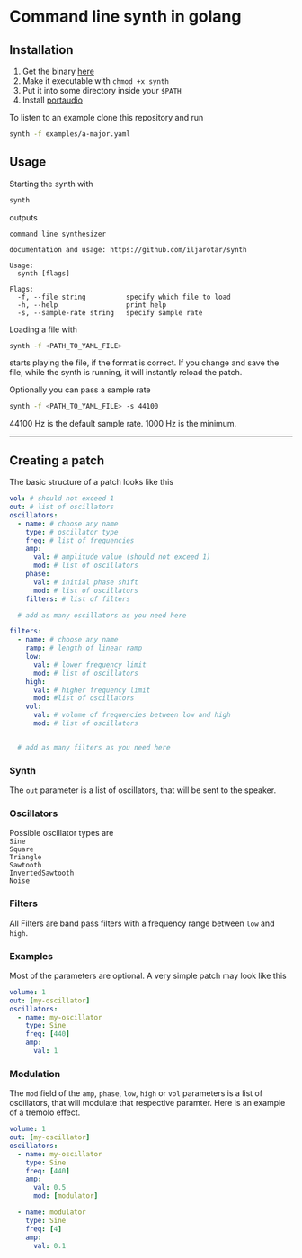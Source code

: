 # Command line synth in golang

## Installation

1. Get the binary [here](https://github.com/iljarotar/synth/releases)
2. Make it executable with `chmod +x synth`
3. Put it into some directory inside your `$PATH`
4. Install [portaudio](http://portaudio.com/)

To listen to an example clone this repository and run

```bash
synth -f examples/a-major.yaml
```

## Usage

Starting the synth with

```bash
synth
```

outputs

```
command line synthesizer

documentation and usage: https://github.com/iljarotar/synth

Usage:
  synth [flags]

Flags:
  -f, --file string          specify which file to load
  -h, --help                 print help
  -s, --sample-rate string   specify sample rate
```

Loading a file with

```bash
synth -f <PATH_TO_YAML_FILE>
```

starts playing the file, if the format is correct. If you change and save the file, while the synth is running, it will instantly reload the patch.

Optionally you can pass a sample rate

```bash
synth -f <PATH_TO_YAML_FILE> -s 44100
```

44100 Hz is the default sample rate. 1000 Hz is the minimum.

---

## Creating a patch

The basic structure of a patch looks like this

```yaml
vol: # should not exceed 1
out: # list of oscillators
oscillators:
  - name: # choose any name
    type: # oscillator type
    freq: # list of frequencies
    amp:
      val: # amplitude value (should not exceed 1)
      mod: # list of oscillators
    phase:
      val: # initial phase shift
      mod: # list of oscillators
    filters: # list of filters

  # add as many oscillators as you need here

filters:
  - name: # choose any name
    ramp: # length of linear ramp
    low:
      val: # lower frequency limit
      mod: # list of oscillators
    high:
      val: # higher frequency limit
      mod: #list of oscillators
    vol:
      val: # volume of frequencies between low and high
      mod: # list of oscillators


  # add as many filters as you need here
```

### Synth

The `out` parameter is a list of oscillators, that will be sent to the speaker.

### Oscillators

Possible oscillator types are  
`Sine`  
`Square`  
`Triangle`  
`Sawtooth`  
`InvertedSawtooth`  
`Noise`

### Filters

All Filters are band pass filters with a frequency range between `low` and `high`.

### Examples

Most of the parameters are optional. A very simple patch may look like this

```yaml
volume: 1
out: [my-oscillator]
oscillators:
  - name: my-oscillator
    type: Sine
    freq: [440]
    amp:
      val: 1
```

### Modulation

The `mod` field of the `amp`, `phase`, `low`, `high` or `vol` parameters is a list of oscillators, that will modulate that respective paramter. Here is an example of a tremolo effect.

```yaml
volume: 1
out: [my-oscillator]
oscillators:
  - name: my-oscillator
    type: Sine
    freq: [440]
    amp:
      val: 0.5
      mod: [modulator]

  - name: modulator
    type: Sine
    freq: [4]
    amp:
      val: 0.1
```

